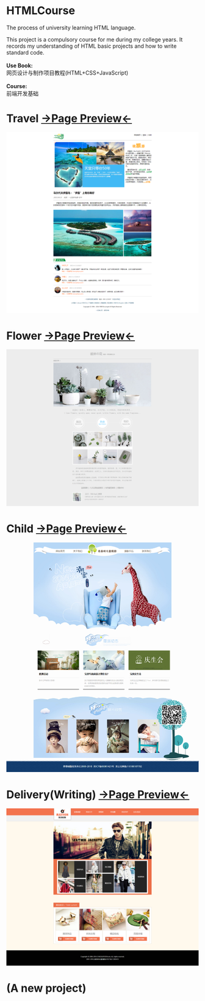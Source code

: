 # HTMLCourse
The process of university learning HTML language.

This project is a compulsory course for me during my college years. It records my understanding of HTML basic projects and how to write standard code.
<br><br>
<strong>Use Book:</strong><br>网页设计与制作项目教程(HTML+CSS+JavaScript)
<br><br>
<strong>Course:</strong><br>前端开发基础

# Travel <a href="https://711.lzzy.ml/lx/HTMLCourse/Travel">→Page Preview←</a>
<img src="https://github.com/550645679/HTMLCourse/blob/master/Travel/View.png">

# Flower <a href="https://711.lzzy.ml/lx/HTMLCourse/Flower">→Page Preview←</a>
<img src="https://github.com/550645679/HTMLCourse/blob/master/Flower/View.png">

# Child <a href="https://711.lzzy.ml/lx/HTMLCourse/Child">→Page Preview←</a>
<img src="https://github.com/550645679/HTMLCourse/blob/master/Child/View.png">

# Delivery(Writing) <a href="https://711.lzzy.ml/lx/HTMLCourse/Delivery">→Page Preview←</a>
<img src="https://github.com/550645679/HTMLCourse/blob/master/Delivery/View.png">

# (A new project)